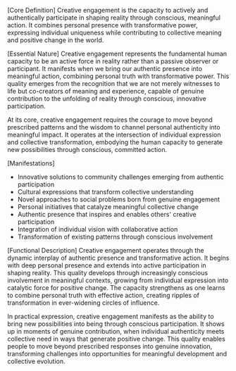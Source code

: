 [Core Definition]
Creative engagement is the capacity to actively and authentically participate in shaping reality through conscious, meaningful action. It combines personal presence with transformative power, expressing individual uniqueness while contributing to collective meaning and positive change in the world.

[Essential Nature]
Creative engagement represents the fundamental human capacity to be an active force in reality rather than a passive observer or participant. It manifests when we bring our authentic presence into meaningful action, combining personal truth with transformative power. This quality emerges from the recognition that we are not merely witnesses to life but co-creators of meaning and experience, capable of genuine contribution to the unfolding of reality through conscious, innovative participation.

At its core, creative engagement requires the courage to move beyond prescribed patterns and the wisdom to channel personal authenticity into meaningful impact. It operates at the intersection of individual expression and collective transformation, embodying the human capacity to generate new possibilities through conscious, committed action.

[Manifestations]
- Innovative solutions to community challenges emerging from authentic participation
- Cultural expressions that transform collective understanding
- Novel approaches to social problems born from genuine engagement
- Personal initiatives that catalyze meaningful collective change
- Authentic presence that inspires and enables others' creative participation
- Integration of individual vision with collaborative action
- Transformation of existing patterns through conscious involvement

[Functional Description]
Creative engagement operates through the dynamic interplay of authentic presence and transformative action. It begins with deep personal presence and extends into active participation in shaping reality. This quality develops through increasingly conscious involvement in meaningful contexts, growing from individual expression into catalytic force for positive change. The capacity strengthens as one learns to combine personal truth with effective action, creating ripples of transformation in ever-widening circles of influence.

In practical expression, creative engagement manifests as the ability to bring new possibilities into being through conscious participation. It shows up in moments of genuine contribution, when individual authenticity meets collective need in ways that generate positive change. This quality enables people to move beyond prescribed responses into genuine innovation, transforming challenges into opportunities for meaningful development and collective evolution.